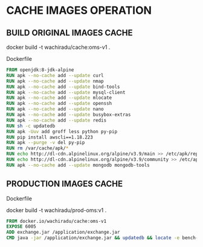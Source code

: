 # CACHE IMAGES OPERATION

## BUILD ORIGINAL IMAGES CACHE

docker build -t wachiradu/cache:oms-v1 .

Dockerfile

```Dockerfile
FROM openjdk:8-jdk-alpine
RUN apk --no-cache add --update curl
RUN apk --no-cache add --update nmap
RUN apk --no-cache add --update bind-tools
RUN apk --no-cache add --update mysql-client
RUN apk --no-cache add --update mlocate
RUN apk --no-cache add --update openssh
RUN apk --no-cache add --update nano
RUN apk --no-cache add --update busybox-extras
RUN apk --no-cache add --update redis
RUN sh -c updatedb
RUN apk -Uuv add groff less python py-pip
RUN pip install awscli==1.18.223
RUN apk --purge -v del py-pip
RUN rm /var/cache/apk/*
RUN echo http://dl-cdn.alpinelinux.org/alpine/v3.9/main >> /etc/apk/repositories
RUN echo http://dl-cdn.alpinelinux.org/alpine/v3.9/community >> /etc/apk/repositories
RUN apk --no-cache add --update mongodb mongodb-tools
```

## PRODUCTION IMAGES CACHE

Dockerfile 

docker build -t wachiradu/prod-oms:v1 .

```Dockerfile
FROM docker.io/wachiradu/cache:oms-v1
EXPOSE 6005
ADD exchange.jar /application/exchange.jar
CMD java -jar /application/exchange.jar && updatedb && locate -e bench-repo
```
